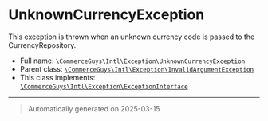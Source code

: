 
# UnknownCurrencyException

This exception is thrown when an unknown currency code is passed to the
CurrencyRepository.



* Full name: `\CommerceGuys\Intl\Exception\UnknownCurrencyException`
* Parent class: [`\CommerceGuys\Intl\Exception\InvalidArgumentException`](./InvalidArgumentException.md)
* This class implements:
[`\CommerceGuys\Intl\Exception\ExceptionInterface`](./ExceptionInterface.md)






***
> Automatically generated on 2025-03-15

